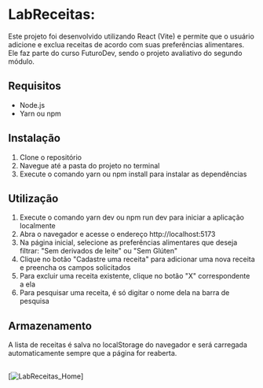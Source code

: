 # LabReceitas:

Este projeto foi desenvolvido utilizando React (Vite) e permite que o usuário adicione e exclua receitas de acordo com suas preferências alimentares.
Ele faz parte do curso FuturoDev, sendo o projeto avaliativo do segundo módulo.

## Requisitos
- Node.js 
- Yarn ou npm

## Instalação
1. Clone o repositório
2. Navegue até a pasta do projeto no terminal
3. Execute o comando yarn ou npm install para instalar as dependências

## Utilização
1. Execute o comando yarn dev ou npm run dev para iniciar a aplicação localmente
2. Abra o navegador e acesse o endereço http://localhost:5173
3. Na página inicial, selecione as preferências alimentares que deseja filtrar: "Sem derivados de leite" ou "Sem Glúten"
5. Clique no botão "Cadastre uma receita" para adicionar uma nova receita e preencha os campos solicitados
6. Para excluir uma receita existente, clique no botão "X" correspondente a ela
7. Para pesquisar uma receita, é só digitar o nome dela na barra de pesquisa

## Armazenamento
A lista de receitas é salva no localStorage do navegador e será carregada automaticamente sempre que a página for reaberta.

##
[![LabReceitas_Home]([[https://github.com/Gabriela-Vasco/LabReceitas/assets/114448038/67f0316d-6ff0-476e-a586-befcf0918a5a](https://github.com/Gabriela-Vasco/LabReceitas/blob/master/LabReceitas_Home.PNG)])]



